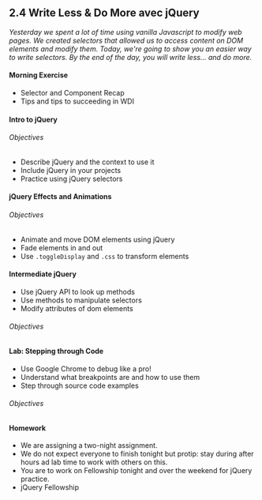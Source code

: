 ## 2.4 Write Less & Do More avec jQuery

*Yesterday we spent a lot of time using vanilla Javascript to modify web pages. We created selectors that allowed us to access content on DOM elements and modify them. Today, we're going to show you an easier way to write selectors. By the end of the day, you will write less... and do more.*

#### Morning Exercise

* Selector and Component Recap
* Tips and tips to succeeding in WDI

#### Intro to jQuery

###### Objectives

* Describe jQuery and the context to use it
* Include jQuery in your projects
* Practice using jQuery selectors

#### jQuery Effects and Animations

###### Objectives

* Animate and move DOM elements using jQuery
* Fade elements in and out
* Use `.toggleDisplay` and `.css` to transform elements

#### Intermediate jQuery

* Use jQuery API to look up methods
* Use methods to manipulate selectors
* Modify attributes of dom elements

###### Objectives

#### Lab: Stepping through Code

* Use Google Chrome to debug like a pro!
* Understand what breakpoints are and how to use them
* Step through source code examples

###### Objectives

#### Homework

* We are assigning a two-night assignment.
* We do not expect everyone to finish tonight but protip: stay during after hours ad lab time to work with others on this.
* You are to work on Fellowship tonight and over the weekend for jQuery practice.
* jQuery Fellowship
